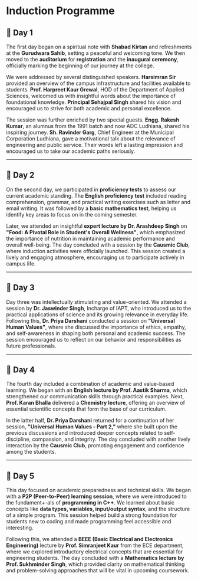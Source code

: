 # Induction Programme

## 📅 Day 1

The first day began on a spiritual note with **Shabad Kirtan** and refreshments at the **Gurudwara Sahib**, setting a peaceful and welcoming tone. We then moved to the **auditorium** for **registration** and the **inaugural ceremony**, officially marking the beginning of our journey at the college.

We were addressed by several distinguished speakers. **Harsimran Sir** provided an overview of the campus infrastructure and facilities available to students. **Prof. Harpreet Kaur Grewal**, HOD of the Department of Applied Sciences, welcomed us with insightful words about the importance of foundational knowledge. **Principal Sehajpal Singh** shared his vision and encouraged us to strive for both academic and personal excellence.

The session was further enriched by two special guests. **Engg. Rakesh Kumar**, an alumnus from the 1991 batch and now ADC Ludhiana, shared his inspiring journey. **Sh. Ravinder Garg**, Chief Engineer at the Municipal Corporation Ludhiana, gave a motivational talk about the relevance of engineering and public service. Their words left a lasting impression and encouraged us to take our academic paths seriously.

---

## 📅 Day 2

On the second day, we participated in **proficiency tests** to assess our current academic standing. The **English proficiency test** included reading comprehension, grammar, and practical writing exercises such as letter and email writing. It was followed by a **basic mathematics test**, helping us identify key areas to focus on in the coming semester.

Later, we attended an insightful **expert lecture by Dr. Arashdeep Singh** on **"Food: A Pivotal Role in Student's Overall Wellness"**, which emphasized the importance of nutrition in maintaining academic performance and overall well-being. The day concluded with a session by the **Causmic Club**, where induction activities were officially launched. This session created a lively and engaging atmosphere, encouraging us to participate actively in campus life.

---

## 📅 Day 3

Day three was intellectually stimulating and value-oriented. We attended a session by **Dr. Jaswinder Singh**, Incharge of IAPT, who introduced us to the practical applications of science and its growing relevance in everyday life. Following this, **Dr. Priya Darshani** conducted a session on **"Universal Human Values"**, where she discussed the importance of ethics, empathy, and self-awareness in shaping both personal and academic success. The session encouraged us to reflect on our behavior and responsibilities as future professionals.

---

## 📅 Day 4

The fourth day included a combination of academic and value-based learning. We began with an **English lecture by Prof. Aastik Sharma**, which strengthened our communication skills through practical examples. Next, **Prof. Karan Bhalla** delivered a **Chemistry lecture**, offering an overview of essential scientific concepts that form the base of our curriculum.

In the latter half, **Dr. Priya Darshani** returned for a continuation of her session, **"Universal Human Values - Part 2,"** where she built upon the previous discussions and introduced deeper concepts related to self-discipline, compassion, and integrity. The day concluded with another lively interaction by the **Causmic Club**, promoting engagement and confidence among the students.

---

## 📅 Day 5

This day focused on academic preparedness and technical skills. We began with a **P2P (Peer-to-Peer) learning session**, where we were introduced to the fundament+-als of **programming in C++**. We learned about basic concepts like **data types, variables, input/output syntax**, and the structure of a simple program. This session helped build a strong foundation for students new to coding and made programming feel accessible and interesting.

Following this, we attended a **BEEE (Basic Electrical and Electronics Engineering)** lecture by **Prof. Simranjeet Kaur** from the ECE department, where we explored introductory electrical concepts that are essential for engineering students. The day concluded with a **Mathematics lecture by Prof. Sukhminder Singh**, which provided clarity on mathematical thinking and problem-solving approaches that will be vital in upcoming coursework.
